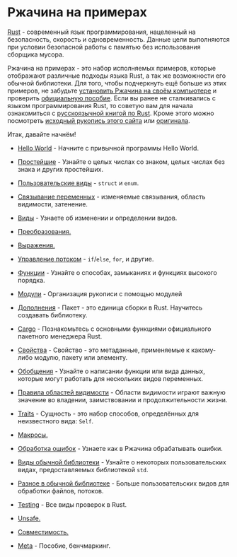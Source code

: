 # Ржачина на примерах

[Rust](https://www.rust-lang.org/) - современный язык программирования, нацеленный на безопасность,
скорость и одновременность. Данные цели выполняются при условии безопасной работы с памятью
без использования сборщика мусора.

Ржачина на примерах - это набор исполняемых примеров, которые отображают различные
подходы языка Rust, а так же возможности его обычной библиотеки.
Для того, чтобы подчеркнуть ещё больше из этих примеров,
не забудьте [установить Ржачина на своём компьютере](https://www.rust-lang.org/tools/install) и
проверить [официальную пособие](https://doc.rust-lang.org/std/). Если вы ранее не сталкивались с языком программирования Rust,
то советую вам для начала ознакомиться с [русскоязычной книгой по Rust](http://rustbook.ru/). Кроме этого можно посмотреть [исходный рукопись этого сайта](https://github.com/ruRust/rust-by-example-ru)
или [оригинала](https://github.com/rust-lang/rust-by-example).

Итак, давайте начнём!

- [Hello World](hello.md) - Начните с привычной программы Hello World.

- [Простейшие](primitives.md) - Узнайте о целых числах со знаком, целых числах без знака и других простейших.

- [Пользовательские виды](custom_types.md) - `struct` и `enum`.

- [Связывание переменных](variable_bindings.md) - изменяемые связывания, область видимости, затенение.

- [Виды](types.md) - Узнаете об изменении и определении видов.

- [Преобразования.](conversion.md)

- [Выражения.](expression.md)

- [Управление потоком](flow_control.md) - `if`/`else`, `for`, и другие.

- [Функции](fn.md) - Узнайте о способах, замыканиях и функциях высокого порядка.

- [Модули](mod.md) - Организация рукописи с помощью модулей

- [Дополнения](crates.md) - Пакет - это единица сборки в Rust. Научитесь создавать библиотеку.

- [Cargo](cargo.md) - Познакомьтесь с основными функциями официального пакетного менеджера Rust.

- [Свойства](attribute.md) - Свойство - это метаданные, применяемые к какому-либо модулю, пакету или элементу.

- [Обобщения](generics.md) - Узнайте о написании функции или вида данных, которые могут работать для нескольких видов переменных.

- [Правила областей видимости](scope.md) - Области видимости играют важную значение во владении, заимствовании и продолжительности жизни.

- [Traits](trait.md) - Сущность - это набор способов, определённых для неизвестного вида: `Self`.

- [Макросы.](macros.md)

- [Обработка ошибок](error.md) - Узнаете как в Ржачина обрабатывать ошибки.

- [Виды обычной библиотеки](std.md) - Узнайте о некоторых пользовательских видах, предоставляемых библиотекой `std`.

- [Разное в обычной библиотеке](std_misc.md) - Больше пользовательских видов для обработки файлов, потоков.

- [Testing](testing.md) - Все виды проверок в Rust.

- [Unsafe.](unsafe.md)

- [Совместимость.](compatibility.md)

- [Meta](meta.md) - Пособие, бенчмаркинг.
